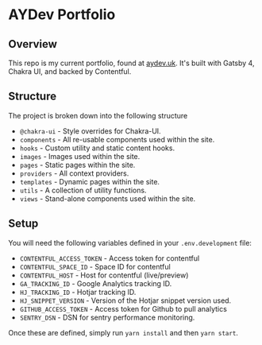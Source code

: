 # AYDev Portfolio

## Overview

This repo is my current portfolio, found at [aydev.uk](https://aydev.uk). It's built with Gatsby 4, Chakra UI, and backed by Contentful.

## Structure

The project is broken down into the following structure

-   `@chakra-ui` - Style overrides for Chakra-UI.
-   `components` - All re-usable components used within the site.
-   `hooks` - Custom utility and static content hooks.
-   `images` - Images used within the site.
-   `pages` - Static pages within the site.
-   `providers` - All context providers.
-   `templates` - Dynamic pages within the site.
-   `utils` - A collection of utility functions.
-   `views` - Stand-alone components used within the site.

## Setup

You will need the following variables defined in your `.env.development` file:

-   `CONTENTFUL_ACCESS_TOKEN` - Access token for contentful
-   `CONTENTFUL_SPACE_ID` - Space ID for contentful
-   `CONTENTFUL_HOST` - Host for contentful (live/preview)
-   `GA_TRACKING_ID` - Google Analytics tracking ID.
-   `HJ_TRACKING_ID` - Hotjar tracking ID.
-   `HJ_SNIPPET_VERSION` - Version of the Hotjar snippet version used.
-   `GITHUB_ACCESS_TOKEN` - Access token for Github to pull analytics
-   `SENTRY_DSN` - DSN for sentry performance monitoring.

Once these are defined, simply run `yarn install` and then `yarn start`.
